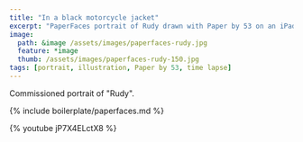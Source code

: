 ```yaml
---
title: "In a black motorcycle jacket"
excerpt: "PaperFaces portrait of Rudy drawn with Paper by 53 on an iPad."
image: 
  path: &image /assets/images/paperfaces-rudy.jpg 
  feature: *image
  thumb: /assets/images/paperfaces-rudy-150.jpg
tags: [portrait, illustration, Paper by 53, time lapse]
---
```


Commissioned portrait of "Rudy".

{% include boilerplate/paperfaces.md %}

{% youtube jP7X4ELctX8 %}
